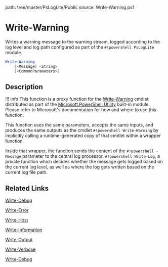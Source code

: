 path: tree/master/PsLogLite/Public
source: Write-Warning.ps1

# Write-Warning

Writes a warning message to the warning stream, logged according to the log level and log path configured as part of the `#!powershell PsLogLite` module.

```powershell
Write-Warning
    [-Message] <String>
    [<CommonParameters>]
```

## Description

!!! info
    This function is a proxy function for the [Write-Warning](https://docs.microsoft.com/en-us/powershell/module/microsoft.powershell.utility/write-warning) cmdlet distributed as part of the [Microsoft.PowerShell.Utility](https://docs.microsoft.com/en-us/powershell/module/microsoft.powershell.utility/) built-in module. Please refer to Microsoft's documentation for how and where to use this function.

This function uses the same parameters, accepts the same inputs, and produces the same outputs as the cmdlet `#!powershell Write-Warning` by implicitly calling a runtime-generated copy of that cmdlet within a wrapper function.

Inside that wrapper, the function sends the content of the `#!powershell -Message` parameter to the central log processor, `#!powershell Write-Log`, a private function which decides whether the message gets logged based on the current log level, as well as where the log gets written based on the current log file path.

## Related Links

[Write-Debug](./Write-Debug.md)

[Write-Error](./Write-Error.md)

[Write-Host](./Write-Host.md)

[Write-Information](./Write-Information.md)

[Write-Output](./Write-Output.md)

[Write-Verbose](./Write-Verbose.md)

[Write-Debug](./Write-Debug.md)
